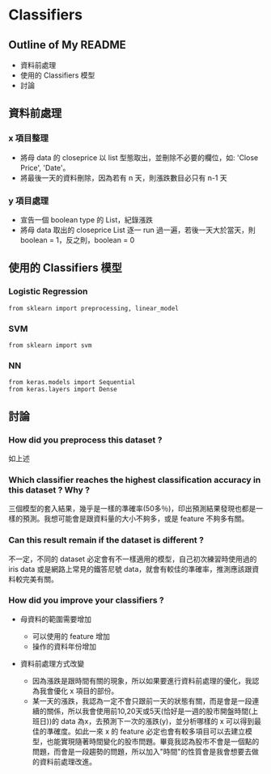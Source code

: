 # Classifiers

## Outline of My README
* 資料前處理
* 使用的 Classifiers 模型
* 討論

## 資料前處理
### x 項目整理 
* 將母 data 的 closeprice 以 list 型態取出，並刪除不必要的欄位，如: 'Close Price', 'Date'。
* 將最後一天的資料刪除，因為若有 n 天，則漲跌數目必只有 n-1 天

### y 項目處理
* 宣告一個 boolean type 的 List，紀錄漲跌
* 將母 data 取出的 closeprice List 逐一 run 過一遍，若後一天大於當天，則 boolean = 1，反之則，boolean = 0

## 使用的 Classifiers 模型
### Logistic Regression 
```python=
from sklearn import preprocessing, linear_model
```
### SVM
```python=
from sklearn import svm
```
### NN
```python=
from keras.models import Sequential
from keras.layers import Dense
```

## 討論
### How did you preprocess this dataset ?
如上述

### Which classifier reaches the highest classification accuracy in this dataset ? Why ?
三個模型的套入結果，幾乎是一樣的準確率(50多％)，印出預測結果發現也都是一樣的預測。我想可能會是跟資料量的大小不夠多，或是 feature 不夠多有關。

### Can this result remain if the dataset is different ?
不一定，不同的 dataset 必定會有不一樣適用的模型，自己初次練習時使用過的 iris data 或是網路上常見的鐵答尼號 data，就會有較佳的準確率，推測應該跟資料較完美有關。

### How did you improve your classifiers ?
* 母資料的範圍需要增加
  * 可以使用的 feature 增加
  * 操作的資料年份增加
 
* 資料前處理方式改變
  * 因為漲跌是跟時間有關的現象，所以如果要進行資料前處理的優化，我認為我會優化 x 項目的部份。
  * 某一天的漲跌，我認為一定不會只跟前一天的狀態有關，而是會是一段連續的關係，所以我會使用前10,20天或5天(恰好是一週的股市開盤時間(上班日))的 data 為x，去預測下一次的漲跌(y)，並分析哪樣的 x 可以得到最佳的準確度。如此一來 x 的 feature 必定也會有較多項目可以去建立模型，也能實現隨著時間變化的股市問題。畢竟我認為股市不會是一個點的問題，而會是一段趨勢的問題，所以加入"時間"的性質會是我會想要去做的資料前處理改進。
